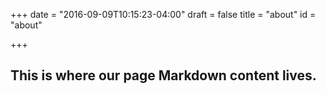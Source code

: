 +++
date = "2016-09-09T10:15:23-04:00"
draft = false
title = "about"
id = "about"

+++

## This is where our page Markdown content lives.